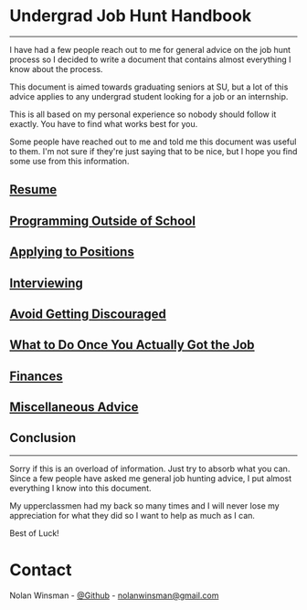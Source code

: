 # Undergrad Job Hunt Handbook

---

I have had a few people reach out to me for general advice on the job hunt process so I decided to write a document that contains almost everything I know about the process.

This document is aimed towards graduating seniors at SU, but a lot of this advice applies to any undergrad student looking for a job or an internship.

This is all based on my personal experience so nobody should follow it exactly. You have to find what works best for you.

Some people have reached out to me and told me this document was useful to them. I'm not sure if they're just saying that to be nice, but I hope you find some use from this information.

## [Resume](docs/resume.md)

## [Programming Outside of School](docs/programming_outside_of_school.md)

## [Applying to Positions](docs/applying.md)

## [Interviewing](docs/interviewing.md)

## [Avoid Getting Discouraged](docs/discouraged.md)

## [What to Do Once You Actually Got the Job](docs/got_job.md)

## [Finances](docs/finances.md)

## [Miscellaneous Advice](docs/misc.md)

## Conclusion

---

Sorry if this is an overload of information. Just try to absorb what you can. Since a few people have asked me general job hunting advice, I put almost everything I know into this document.

My upperclassmen had my back so many times and I will never lose my appreciation for what they did so I want to help as much as I can.

Best of Luck!

# Contact

Nolan Winsman - [@Github](https://github.com/nolanwinsman) - nolanwinsman@gmail.com
